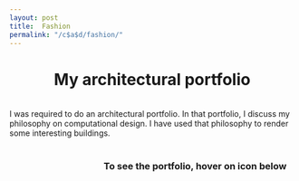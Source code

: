 ```yaml
---
layout: post
title:  Fashion 
permalink: "/c$a$d/fashion/"
---
```


<div class="w3-row">
    <h1 style="text-align:center">My architectural portfolio</h1>
      <p class = "justify">
<br>
I was required to do an architectural portfolio. In that portfolio, I discuss my philosophy on computational design. I have used that philosophy to render some interesting buildings. 

<br>
<br>

<div class="row w3-center"  style="margin-top:20px">
    <div class="w3-third w3-center" style="margin-left:33%">
    <h3 >To see the portfolio, hover on icon below</h3><br>
    <a href="/portfolio/assets/pdf/Nsiempba_Portfolio.pdf" target="_blank" >
    <i class="fa fa-building-o big" style="font-size:120px"></i>
    </a>
    </div>
</div>



